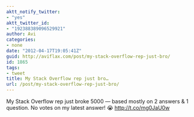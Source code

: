 ```yaml
---
aktt_notify_twitter:
- "yes"
aktt_twitter_id:
- "192388389096529921"
author: Avi
categories:
- none
date: "2012-04-17T19:05:41Z"
guid: http://aviflax.com/post/my-stack-overflow-rep-just-bro/
id: 1865
tags:
- tweet
title: My Stack Overflow rep just bro…
url: /post/my-stack-overflow-rep-just-bro/
---
```

My Stack Overflow rep just broke 5000 — based mostly on 2 answers & 1 question. No votes on my latest answer! 😭 <a href="http://t.co/mg0JaU0w" rel="nofollow">http://t.co/mg0JaU0w</a>